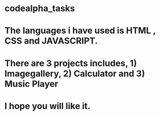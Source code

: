 # codealpha_tasks
# The languages i have used is HTML , CSS and JAVASCRIPT.
# There are 3 projects includes, 1) Imagegallery, 2) Calculator and 3) Music Player 
# I hope you will like it.
